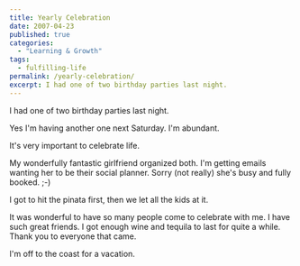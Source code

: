 ```yaml
---
title: Yearly Celebration
date: 2007-04-23
published: true
categories:
  - "Learning & Growth"
tags:
  - fulfilling-life
permalink: /yearly-celebration/
excerpt: I had one of two birthday parties last night.
---
```

I had one of two birthday parties last night.

Yes I'm having another one next Saturday.  I'm abundant.

It's very important to celebrate life.

My wonderfully fantastic girlfriend organized both.  I'm getting emails wanting her to be their social planner.  Sorry (not really) she's busy and fully booked. ;-)

I got to hit the pinata first, then we let all the kids at it.

It was wonderful to have so many people come to celebrate with me.  I have such great friends.  I got enough wine and tequila to last for quite a while.  Thank you to everyone that came.

I'm off to the coast for a vacation.
